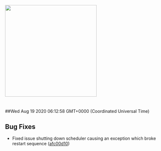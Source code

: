 <img width="300px" src="https://sickrage.ca/img/logo-stacked.png" />

# 

##Wed Aug 19 2020 06:12:58 GMT+0000 (Coordinated Universal Time)


## Bug Fixes
  - Fixed issue shutting down scheduler causing an exception which broke restart sequence
  ([afc00d10](https://gitlab-ci-token:xfV22JB2Y5xPrtZY4yyd@git.sickrage.ca/SiCKRAGE/sickrage/commit/afc00d10f9641ecd158b9be1ae8b05a6e26628ea))




